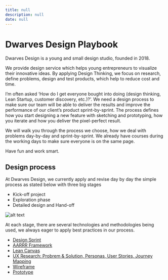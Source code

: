 ```yaml
---
title: null
description: null
date: null
---
```


# Dwarves Design Playbook

Dwarves Design is a young and small design studio, founded in 2018.

We provide design service which helps young entrepreneurs to visualize their innovative ideas. By applying Design Thinking, we focus on research, define problems, design and test products, which help to reduce cost and time.

I’m often asked ‘How do I get everyone bought into doing (design thinking, Lean Startup, customer discovery, etc.)?’. We need a design process to make sure our team will be able to deliver the results and improve the performance of our client’s product sprint-by-sprint.
The process defines how you start designing a new feature with sketching and prototyping, how you iterate and how you deliver the pixel-perfect result.

We will walk you through the process we choose, how we deal with problems day-by-day and sprint-by-sprint. We already have courses during the working days to make sure everyone is on the same page.

Have fun and work smart.

## Design process

At Dwarves Design, we currently apply and revise day by day the simple process as stated below with three big stages

- Kick-off project
- Exploration phase
- Detailed design and Hand-off

![alt text][design process]

[design process]: https://uxstudioteam.com/website/wp-content/uploads/2016/06/ux-process.png "Design process"

At each stage, there are several technologies and methodologies being used, we always eager to apply best practices in our process.

- [Design Sprint](/design/design-sprint.md)
- [AARRR Framework](/design/AARRR.md)
- [Lean Canvas](/design/lean-canvas.md)
- [UX Research: Probrem & Solution, Personas, User Stories, Journey Mapping](/design/UX.md)
- [Wireframe](/design/wireframe.md)
- [Prototype](/design/prototype.md)

